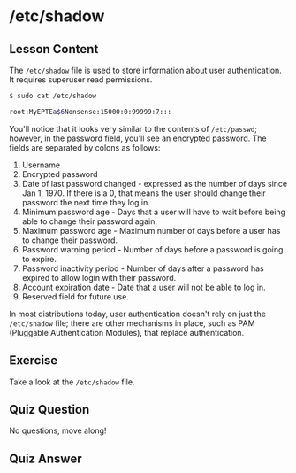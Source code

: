 # /etc/shadow

## Lesson Content

The `/etc/shadow` file is used to store information about user authentication. It requires superuser read permissions.

```bash
$ sudo cat /etc/shadow

root:MyEPTEa$6Nonsense:15000:0:99999:7:::
```

You'll notice that it looks very similar to the contents of `/etc/passwd`; however, in the password field, you'll see an encrypted password. The fields are separated by colons as follows:

1. Username
2. Encrypted password
3. Date of last password changed - expressed as the number of days since Jan 1, 1970. If there is a 0, that means the user should change their password the next time they log in.
4. Minimum password age - Days that a user will have to wait before being able to change their password again.
5. Maximum password age - Maximum number of days before a user has to change their password.
6. Password warning period - Number of days before a password is going to expire.
7. Password inactivity period - Number of days after a password has expired to allow login with their password.
8. Account expiration date - Date that a user will not be able to log in.
9. Reserved field for future use.

In most distributions today, user authentication doesn't rely on just the `/etc/shadow` file; there are other mechanisms in place, such as PAM (Pluggable Authentication Modules), that replace authentication.

## Exercise

Take a look at the `/etc/shadow` file.

## Quiz Question

No questions, move along!

## Quiz Answer
